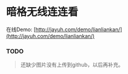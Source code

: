 # 暗格无线连连看
在线Demo: [http://jayuh.com/demo/lianliankan/](http://jayuh.com/demo/lianliankan/)

### TODO
> 还缺少图片没有上传到github，以后再补充。
